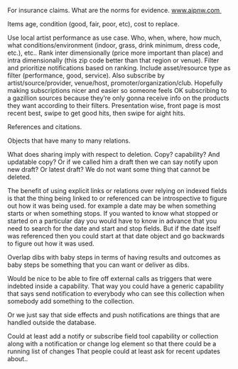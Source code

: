 For insurance claims. What are the norms for evidence. www.aipnw.com 

Items age, condition (good, fair, poor, etc), cost to replace.

Use local artist performance as use case. Who, when, where, how much, what conditions/environment (indoor, grass, drink minimum, dress code, etc.), etc.. Rank inter dimensionally (price more important than place) and intra dimensionally (this zip code better than that region or venue). Filter and prioritize notifications based on ranking. Include asset/resource type as filter (performance, good, service). Also subscribe by artist/source/provider, venue/host, promoter/organization/club. Hopefully making subscriptions nicer and easier so someone feels OK subscribing to a gazillion sources because they’re only gonna receive info on the products they want according to their filters. Presentation wise, front page is most recent best, swipe to get good hits, then swipe for aight hits.

References and citations.

Objects that have many to many relations.

What does sharing imply with respect to deletion. Copy? capability? And updatable copy? Or if we called him a draft then we can say notify upon new draft? Or latest draft? We do not want some thing that cannot be deleted.

The benefit of using explicit links or relations over relying on indexed fields is that the thing being linked to or referenced can be introspective to figure out how it was being used. for example a date may be when something starts or when something stops. If you wanted to know what stopped or started on a particular day you would have to know in advance that you need to search for the date and start and stop fields. But if the date itself was referenced then you could start at that date object and go backwards to figure out how it was used.

Overlap dibs with baby steps in terms of having results and outcomes as baby steps be something that you can want or deliver as dibs.

Would be nice to be able to fire off external calls as triggers that were indebted inside a capability. That way you could have a generic capability that says send notification to everybody who can see this collection when somebody add something to the collection.

Or we just say that side effects and push notifications are things that are handled outside the database.

Could at least add a notify or subscribe field tool capability or collection along with a notification or change log element so that there could be a running list of changes That people could at least ask for recent updates about..